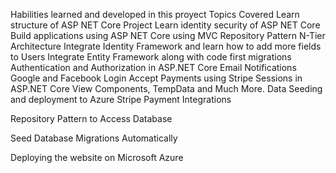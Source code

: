 Habilities learned and developed in this proyect
Topics Covered
Learn structure of ASP NET Core Project
Learn identity security of ASP NET Core
Build applications using ASP NET Core using MVC
Repository Pattern
N-Tier Architecture
Integrate Identity Framework and learn how to add more fields to Users
Integrate Entity Framework along with code first migrations
Authentication and Authorization in ASP.NET Core
Email Notifications
Google and Facebook Login
Accept Payments using Stripe
Sessions in ASP.NET Core
View Components, TempData and Much More.
Data Seeding and deployment to Azure
Stripe Payment Integrations

Repository Pattern to Access Database

Seed Database Migrations Automatically

Deploying the website on Microsoft Azure
